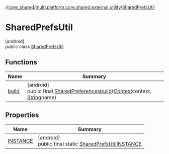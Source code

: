 //[core_shared](../../../index.md)/[multi.platform.core.shared.external.utility](../index.md)/[SharedPrefsUtil](index.md)

# SharedPrefsUtil

[android]\
public class [SharedPrefsUtil](index.md)

## Functions

| Name | Summary |
|---|---|
| [build](build.md) | [android]<br>public final [SharedPreferences](https://developer.android.com/reference/kotlin/android/content/SharedPreferences.html)[build](build.md)([Context](https://developer.android.com/reference/kotlin/android/content/Context.html)context, [String](https://developer.android.com/reference/kotlin/java/lang/String.html)name) |

## Properties

| Name | Summary |
|---|---|
| [INSTANCE](index.md#1360233600%2FProperties%2F-2121679934) | [android]<br>public final static [SharedPrefsUtil](index.md)[INSTANCE](index.md#1360233600%2FProperties%2F-2121679934) |
